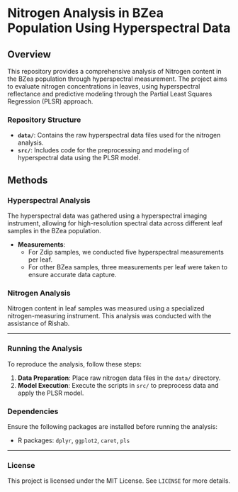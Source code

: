 # Nitrogen Analysis in BZea Population Using Hyperspectral Data

## Overview
This repository provides a comprehensive analysis of Nitrogen content in the BZea population through hyperspectral measurement. The project aims to evaluate nitrogen concentrations in leaves, using hyperspectral reflectance and predictive modeling through the Partial Least Squares Regression (PLSR) approach.

### Repository Structure

- **`data/`**: Contains the raw hyperspectral data files used for the nitrogen analysis.
- **`src/`**: Includes code for the preprocessing and modeling of hyperspectral data using the PLSR model.

## Methods

### Hyperspectral Analysis
The hyperspectral data was gathered using a hyperspectral imaging instrument, allowing for high-resolution spectral data across different leaf samples in the BZea population.

- **Measurements**: 
  - For Zdip samples, we conducted five hyperspectral measurements per leaf.
  - For other BZea samples, three measurements per leaf were taken to ensure accurate data capture.

### Nitrogen Analysis
Nitrogen content in leaf samples was measured using a specialized nitrogen-measuring instrument. This analysis was conducted with the assistance of Rishab.

---

### Running the Analysis

To reproduce the analysis, follow these steps:

1. **Data Preparation**: Place raw nitrogen data files in the `data/` directory.
2. **Model Execution**: Execute the scripts in `src/` to preprocess data and apply the PLSR model.

### Dependencies

Ensure the following packages are installed before running the analysis:

- R packages: `dplyr`, `ggplot2`, `caret`, `pls`

---

### License

This project is licensed under the MIT License. See `LICENSE` for more details.

